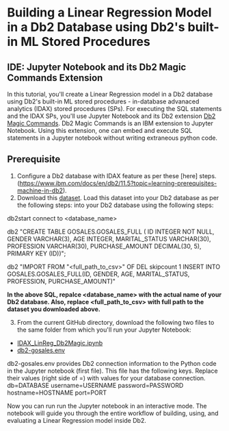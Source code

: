 # Building a Linear Regression Model in a Db2 Database using Db2's built-in ML Stored Procedures
## IDE: Jupyter Notebook and its Db2 Magic Commands Extension
In this tutorial, you'll create a Linear Regression model in a Db2 database using Db2's built-in ML stored procedures - in-database advanaced analytics (IDAX) stored procedures (SPs). For executing the SQL statements and the IDAX SPs, you'll use Jupyter Notebook and its Db2 extension [Db2 Magic Commands](https://ibm.github.io/db2-jupyter/). Db2 Magic Commands is an IBM extension to Jupyter Notebook. Using this extension, one can embed and execute SQL statements in a Jupyter notebook without writing extraneous python code.

## Prerequisite
1. Configure a Db2 database with IDAX feature as per these [here] steps.(https://www.ibm.com/docs/en/db2/11.5?topic=learning-prerequisites-machine-in-db2).
2. Download this [dataset](https://raw.githubusercontent.com/IBM/db2-samples/master/In_Db2_Machine_Learning/Building%20ML%20Models%20with%20Db2/Datasets/GoSalesSubSet/GoSalesSubSet.csv). Load this dataset into your Db2 database as per the following steps:
into your Db2 database using the following steps:

db2start
connect to <database_name>

db2 "CREATE TABLE GOSALES.GOSALES_FULL (
ID INTEGER NOT NULL,
GENDER VARCHAR(3),
AGE INTEGER,
MARITAL_STATUS VARCHAR(30),
PROFESSION VARCHAR(30),
PURCHASE_AMOUNT DECIMAL(30, 5),
PRIMARY KEY (ID))";

db2 "IMPORT FROM \"<full_path_to_csv>\" OF DEL skipcount 1 INSERT INTO GOSALES.GOSALES_FULL(ID, GENDER, AGE,
MARITAL_STATUS, PROFESSION, PURCHASE_AMOUNT)"

**In the above SQL, repalce <database_name> with the actual name of your Db2 database. Also, replace <full_path_to_csv> with full path to the dataset you downloaded above.**

3. From the current GitHub directory, download the following two files to the same folder from which you'll run your Jupyter Notebook:
* [IDAX_LinReg_Db2Magic.ipynb](IDAX_LinReg_Db2Magic.ipynb)
* [db2-gosales.env](db2-gosales.env)

db2-gosales.env provides Db2 connection information to the Python code in the Jupyter notebook (first file). This file has the following keys. Replace their values (right side of =) with values for your database connection.
db=DATABASE
username=USERNAME
password=PASSWORD
hostname=HOSTNAME
port=PORT

Now you can run run the Jupyter notebook in an interactive mode. The notebook will guide you through the entire workflow of building, using, and evaluating a Linear Regression model inside Db2. 
